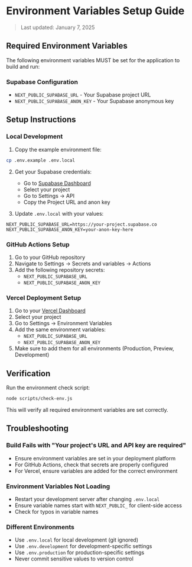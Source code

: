 # Environment Variables Setup Guide

> Last updated: January 7, 2025

## Required Environment Variables

The following environment variables MUST be set for the application to build and run:

### Supabase Configuration
- `NEXT_PUBLIC_SUPABASE_URL` - Your Supabase project URL
- `NEXT_PUBLIC_SUPABASE_ANON_KEY` - Your Supabase anonymous key

## Setup Instructions

### Local Development

1. Copy the example environment file:
```bash
cp .env.example .env.local
```

2. Get your Supabase credentials:
   - Go to [Supabase Dashboard](https://supabase.com/dashboard)
   - Select your project
   - Go to Settings → API
   - Copy the Project URL and anon key

3. Update `.env.local` with your values:
```env
NEXT_PUBLIC_SUPABASE_URL=https://your-project.supabase.co
NEXT_PUBLIC_SUPABASE_ANON_KEY=your-anon-key-here
```

### GitHub Actions Setup

1. Go to your GitHub repository
2. Navigate to Settings → Secrets and variables → Actions
3. Add the following repository secrets:
   - `NEXT_PUBLIC_SUPABASE_URL`
   - `NEXT_PUBLIC_SUPABASE_ANON_KEY`

### Vercel Deployment Setup

1. Go to your [Vercel Dashboard](https://vercel.com/dashboard)
2. Select your project
3. Go to Settings → Environment Variables
4. Add the same environment variables:
   - `NEXT_PUBLIC_SUPABASE_URL`
   - `NEXT_PUBLIC_SUPABASE_ANON_KEY`
5. Make sure to add them for all environments (Production, Preview, Development)

## Verification

Run the environment check script:
```bash
node scripts/check-env.js
```

This will verify all required environment variables are set correctly.

## Troubleshooting

### Build Fails with "Your project's URL and API key are required"
- Ensure environment variables are set in your deployment platform
- For GitHub Actions, check that secrets are properly configured
- For Vercel, ensure variables are added for the correct environment

### Environment Variables Not Loading
- Restart your development server after changing `.env.local`
- Ensure variable names start with `NEXT_PUBLIC_` for client-side access
- Check for typos in variable names

### Different Environments
- Use `.env.local` for local development (git ignored)
- Use `.env.development` for development-specific settings
- Use `.env.production` for production-specific settings
- Never commit sensitive values to version control